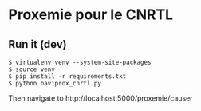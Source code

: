# Proxemie pour le CNRTL

## Run it (dev)

    $ virtualenv venv --system-site-packages
    $ source venv
    $ pip install -r requirements.txt
    $ python naviprox_cnrtl.py

Then navigate to http://localhost:5000/proxemie/causer
